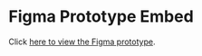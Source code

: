 # Figma Prototype Embed

Click [here to view the Figma prototype](https://embed.figma.com/proto/NkBqPEA9zRP2QXhixR7WSR/LMS?page-id=0%3A1&node-id=1-334&p=f&viewport=217%2C144%2C0.12&scaling=min-zoom&content-scaling=fixed&starting-point-node-id=1%3A334&embed-host=share).
